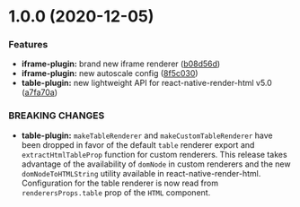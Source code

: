# 1.0.0 (2020-12-05)


### Features

* **iframe-plugin:** brand new iframe renderer ([b08d56d](https://github.com/native-html/plugins/commit/b08d56d4b39914a15dffb556ab01528b24360365))
* **iframe-plugin:** new autoscale config ([8f5c030](https://github.com/native-html/plugins/commit/8f5c030e7080d2ee861cbbc7db49d214529679f6))
* **table-plugin:** new lightweight API for react-native-render-html v5.0 ([a7fa70a](https://github.com/native-html/plugins/commit/a7fa70aa36d7a5f3b1d3a6dcc44e3358af321f52))


### BREAKING CHANGES

* **table-plugin:** `makeTableRenderer` and `makeCustomTableRenderer` have
been dropped in favor of the default `table` renderer export and
`extractHtmlTableProp` function for custom renderers. This release takes
advantage of the availability of `domNode` in custom renderers and the
new `domNodeToHTMLString` utility available in react-native-render-html.
Configuration for the table renderer is now read from
`renderersProps.table` prop of the `HTML` component.

